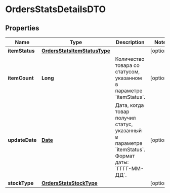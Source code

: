 

# OrdersStatsDetailsDTO

## Properties

Name | Type | Description | Notes
------------ | ------------- | ------------- | -------------
**itemStatus** | [**OrdersStatsItemStatusType**](OrdersStatsItemStatusType.md) |  |  [optional]
**itemCount** | **Long** | Количество товара со статусом, указанном в параметре &#x60;itemStatus&#x60;. |  [optional]
**updateDate** | [**Date**](Date.md) | Дата, когда товар получил статус, указанный в параметре &#x60;itemStatus&#x60;.  Формат даты: &#x60;ГГГГ-ММ-ДД&#x60;.  |  [optional]
**stockType** | [**OrdersStatsStockType**](OrdersStatsStockType.md) |  |  [optional]




